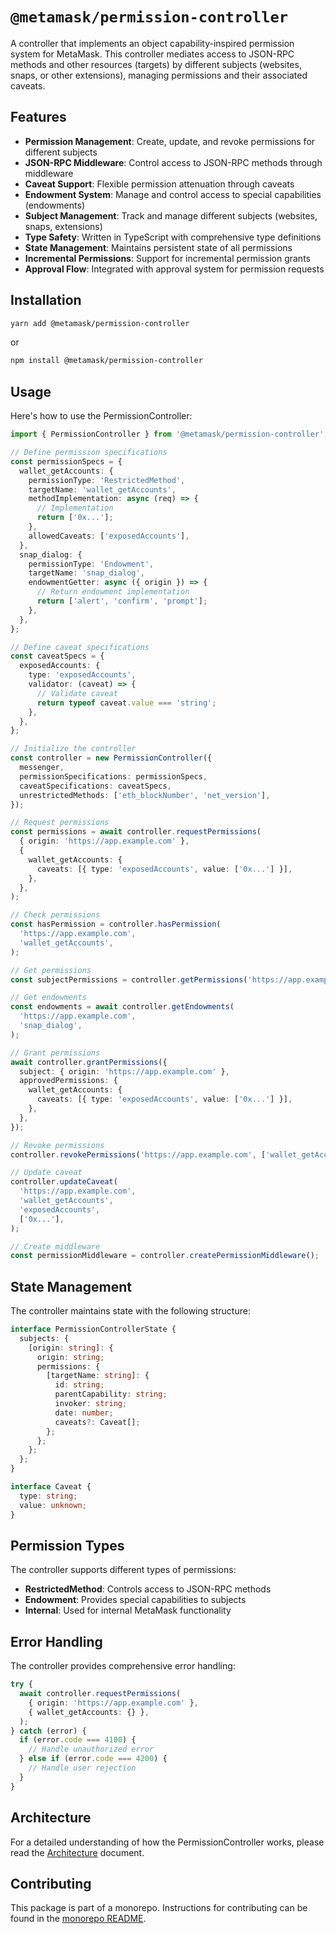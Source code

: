 # `@metamask/permission-controller`

A controller that implements an object capability-inspired permission system for MetaMask. This controller mediates access to JSON-RPC methods and other resources (targets) by different subjects (websites, snaps, or other extensions), managing permissions and their associated caveats.

## Features

- **Permission Management**: Create, update, and revoke permissions for different subjects
- **JSON-RPC Middleware**: Control access to JSON-RPC methods through middleware
- **Caveat Support**: Flexible permission attenuation through caveats
- **Endowment System**: Manage and control access to special capabilities (endowments)
- **Subject Management**: Track and manage different subjects (websites, snaps, extensions)
- **Type Safety**: Written in TypeScript with comprehensive type definitions
- **State Management**: Maintains persistent state of all permissions
- **Incremental Permissions**: Support for incremental permission grants
- **Approval Flow**: Integrated with approval system for permission requests

## Installation

```bash
yarn add @metamask/permission-controller
```

or

```bash
npm install @metamask/permission-controller
```

## Usage

Here's how to use the PermissionController:

```typescript
import { PermissionController } from '@metamask/permission-controller';

// Define permission specifications
const permissionSpecs = {
  wallet_getAccounts: {
    permissionType: 'RestrictedMethod',
    targetName: 'wallet_getAccounts',
    methodImplementation: async (req) => {
      // Implementation
      return ['0x...'];
    },
    allowedCaveats: ['exposedAccounts'],
  },
  snap_dialog: {
    permissionType: 'Endowment',
    targetName: 'snap_dialog',
    endowmentGetter: async ({ origin }) => {
      // Return endowment implementation
      return ['alert', 'confirm', 'prompt'];
    },
  },
};

// Define caveat specifications
const caveatSpecs = {
  exposedAccounts: {
    type: 'exposedAccounts',
    validator: (caveat) => {
      // Validate caveat
      return typeof caveat.value === 'string';
    },
  },
};

// Initialize the controller
const controller = new PermissionController({
  messenger,
  permissionSpecifications: permissionSpecs,
  caveatSpecifications: caveatSpecs,
  unrestrictedMethods: ['eth_blockNumber', 'net_version'],
});

// Request permissions
const permissions = await controller.requestPermissions(
  { origin: 'https://app.example.com' },
  {
    wallet_getAccounts: {
      caveats: [{ type: 'exposedAccounts', value: ['0x...'] }],
    },
  },
);

// Check permissions
const hasPermission = controller.hasPermission(
  'https://app.example.com',
  'wallet_getAccounts',
);

// Get permissions
const subjectPermissions = controller.getPermissions('https://app.example.com');

// Get endowments
const endowments = await controller.getEndowments(
  'https://app.example.com',
  'snap_dialog',
);

// Grant permissions
await controller.grantPermissions({
  subject: { origin: 'https://app.example.com' },
  approvedPermissions: {
    wallet_getAccounts: {
      caveats: [{ type: 'exposedAccounts', value: ['0x...'] }],
    },
  },
});

// Revoke permissions
controller.revokePermissions('https://app.example.com', ['wallet_getAccounts']);

// Update caveat
controller.updateCaveat(
  'https://app.example.com',
  'wallet_getAccounts',
  'exposedAccounts',
  ['0x...'],
);

// Create middleware
const permissionMiddleware = controller.createPermissionMiddleware();
```

## State Management

The controller maintains state with the following structure:

```typescript
interface PermissionControllerState {
  subjects: {
    [origin: string]: {
      origin: string;
      permissions: {
        [targetName: string]: {
          id: string;
          parentCapability: string;
          invoker: string;
          date: number;
          caveats?: Caveat[];
        };
      };
    };
  };
}

interface Caveat {
  type: string;
  value: unknown;
}
```

## Permission Types

The controller supports different types of permissions:

- **RestrictedMethod**: Controls access to JSON-RPC methods
- **Endowment**: Provides special capabilities to subjects
- **Internal**: Used for internal MetaMask functionality

## Error Handling

The controller provides comprehensive error handling:

```typescript
try {
  await controller.requestPermissions(
    { origin: 'https://app.example.com' },
    { wallet_getAccounts: {} },
  );
} catch (error) {
  if (error.code === 4100) {
    // Handle unauthorized error
  } else if (error.code === 4200) {
    // Handle user rejection
  }
}
```

## Architecture

For a detailed understanding of how the PermissionController works, please read the [Architecture](./ARCHITECTURE.md) document.

## Contributing

This package is part of a monorepo. Instructions for contributing can be found in the [monorepo README](https://github.com/MetaMask/core#readme).
